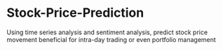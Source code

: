 # Stock-Price-Prediction
Using time series analysis and sentiment analysis, predict stock price movement beneficial for intra-day trading or even portfolio management
